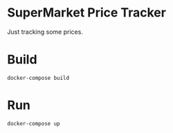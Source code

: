 # SuperMarket Price Tracker

Just tracking some prices.



# Build


```
docker-compose build
```


# Run

```
docker-compose up
```